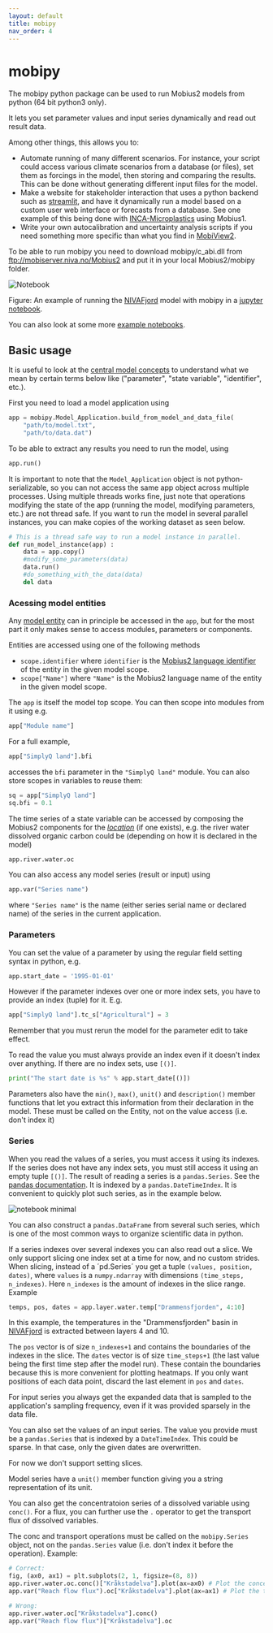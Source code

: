 ```yaml
---
layout: default
title: mobipy
nav_order: 4
---
```


# mobipy

The mobipy python package can be used to run Mobius2 models from python (64 bit python3 only).

It lets you set parameter values and input series dynamically and read out result data.

Among other things, this allows you to:

- Automate running of many different scenarios. For instance, your script could access various climate scenarios from a database (or files), set them as forcings in the model, then storing and comparing the results. This can be done without generating different input files for the model.
- Make a website for stakeholder interaction that uses a python backend such as [streamlit](https://streamlit.io/), and have it dynamically run a model based on a custom user web interface or forecasts from a database. See one example of this being done with [INCA-Microplastics](https://ikhapp.org/inca-microplastics/) using Mobius1.
- Write your own autocalibration and uncertainty analysis scripts if you need something more specific than what you find in [MobiView2](../mobiviewdocs/sensitivity.html).

To be able to run mobipy you need to download mobipy/c_abi.dll from ftp://mobiserver.niva.no/Mobius2 and put it in your local Mobius2/mobipy folder.

![Notebook](../img/notebook.png)

Figure: An example of running the [NIVAFjord](../existingmodels/nivafjord.html) model with mobipy in a [jupyter notebook](https://jupyter.org/).

You can also look at some more [example notebooks](https://github.com/NIVANorge/Mobius2/blob/main/example_notebooks/).

## Basic usage

It is useful to look at the [central model concepts](../mobius2docs/central_concepts.html) to understand what we mean by certain terms below like ("parameter", "state variable", "identifier", etc.).

First you need to load a model application using
```python
app = mobipy.Model_Application.build_from_model_and_data_file(
	"path/to/model.txt", 
	"path/to/data.dat")
```
To be able to extract any results you need to run the model, using
```python
app.run()
```

It is important to note that the `Model_Application` object is not python-serializable, so you can not access the same app object across multiple processes. Using multiple threads works fine, just note that operations modifying the state of the app (running the model, modifying parameters, etc.) are not thread safe. If you want to run the model in several parallel instances, you can make copies of the working dataset as seen below.

```python
# This is a thread safe way to run a model instance in parallel.
def run_model_instance(app) :
	data = app.copy()
	#modify_some_parameters(data)
	data.run()
	#do_something_with_the_data(data)
	del data
```

### Acessing model entities

Any [model entity](../mobius2docs/central_concepts.html) can in principle be accessed in the `app`, but for the most part it only makes sense to access modules, parameters or components.

Entities are accessed using one of the following methods

- `scope.identifier` where `identifier` is the [Mobius2 language identifier](../mobius2docs/declaration_format.html#entities-and-identifiers) of the entity in the given model scope.
- `scope["Name"]` where `"Name"` is the Mobius2 language name of the entity in the given model scope.

The `app` is itself the model top scope. You can then scope into modules from it using e.g.

```python
app["Module name"]
```

For a full example,

```python
app["SimplyQ land"].bfi
```

accesses the `bfi` parameter in the `"SimplyQ land"` module. You can also store scopes in variables to reuse them:

```python
sq = app["SimplyQ land"]
sq.bfi = 0.1
```

The time series of a state variable can be accessed by composing the Mobius2 components for the [*location*](../mobius2docs/central_concepts#components-and-locations) (if one exists), e.g. the river water dissolved organic carbon could be (depending on how it is declared in the model)

```python
app.river.water.oc
```

You can also access any model series (result or input) using

```python
app.var("Series name")
```

where `"Series name"` is the name (either series serial name or declared name) of the series in the current application.

### Parameters

You can set the value of a parameter by using the regular field setting syntax in python, e.g.

```python
app.start_date = '1995-01-01'
```

However if the parameter indexes over one or more index sets, you have to provide an index (tuple) for it. E.g.

```python
app["SimplyQ land"].tc_s["Agricultural"] = 3
```

Remember that you must rerun the model for the parameter edit to take effect.

To read the value you must always provide an index even if it doesn't index over anything. If there are no index sets, use `[()]`.

```python
print("The start date is %s" % app.start_date[()])
```

Parameters also have the `min()`, `max()`, `unit()` and `description()` member functions that let you extract this information from their declaration in the model. These must be called on the Entity, not on the value access (i.e. don't index it)

### Series

When you read the values of a series, you must access it using its indexes. If the series does not have any index sets, you must still access it using an empty tuple `[()]`. The result of reading a series is a `pandas.Series`. See the [pandas documentation](https://pandas.pydata.org/pandas-docs/stable/reference/api/pandas.Series.html). It is indexed by a `pandas.DateTimeIndex`. It is convenient to quickly plot such series, as in the example below.

![notebook minimal](../img/notebook_minimal.png)

You can also construct a `pandas.DataFrame` from several such series, which is one of the most common ways to organize scientific data in python.

If a series indexes over several indexes you can also read out a slice. We only support slicing one index set at a time for now, and no custom strides. When slicing, instead of a ´pd.Series´ you get a tuple `(values, position, dates)`, where `values` is a `numpy.ndarray` with dimensions `(time_steps, n_indexes)`. Here `n_indexes` is the amount of indexes in the slice range. Example

```python
temps, pos, dates = app.layer.water.temp["Drammensfjorden", 4:10]
```

In this example, the temperatures in the "Drammensfjorden" basin in [NIVAFjord](../existingmodels/nivafjord.html) is extracted between layers 4 and 10.

The `pos` vector is of size `n_indexes+1` and contains the boundaries of the indexes in the slice. The `dates` vector is of size `time_steps+1` (the last value being the first time step after the model run). These contain the boundaries because this is more convenient for plotting heatmaps. If you only want positions of each data point, discard the last element in `pos` and `dates`.

For input series you always get the expanded data that is sampled to the application's sampling frequency, even if it was provided sparsely in the data file.

You can also set the values of an input series. The value you provide must be a `pandas.Series` that is indexed by a `DateTimeIndex`. This could be sparse. In that case, only the given dates are overwritten.

For now we don't support setting slices.

Model series have a `unit()` member function giving you a string representation of its unit.

You can also get the concentratoion series of a dissolved variable using `conc()`. For a flux, you can further use the `.` operator to get the transport flux of dissolved variables.

The conc and transport operations must be called on the `mobipy.Series` object, not on the `pandas.Series` value (i.e. don't index it before the operation). Example:

```python
# Correct:
fig, (ax0, ax1) = plt.subplots(2, 1, figsize=(8, 8))
app.river.water.oc.conc()["Kråkstadelva"].plot(ax=ax0) # Plot the concentration of organic carbon in the river water.
app.var("Reach flow flux").oc["Kråkstadelva"].plot(ax=ax1) # Plot the transport flux of organic carbon with the river discharge.

# Wrong:
app.river.water.oc["Kråkstadelva"].conc()
app.var("Reach flow flux")["Kråkstadelva"].oc
```